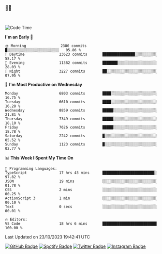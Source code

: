 ### 🤙🍺

<!-- <a href="https://github-readme-stats.vercel.app/api?username=hzak2xx&count_private=true&show_icons=true&theme=dracula">
  <img align="center" src="https://github-readme-stats.vercel.app/api?username=hzak2xx&count_private=true&show_icons=true&theme=dracula" />
</a>
</br> -->
</br>

<!--START_SECTION:waka-->
![Code Time](http://img.shields.io/badge/Code%20Time-2%2C863%20hrs%207%20mins-blue)

**I'm an Early 🐤** 

```text
🌞 Morning                2380 commits        █░░░░░░░░░░░░░░░░░░░░░░░░   05.86 % 
🌆 Daytime                23623 commits       ███████████████░░░░░░░░░░   58.17 % 
🌃 Evening                11382 commits       ███████░░░░░░░░░░░░░░░░░░   28.03 % 
🌙 Night                  3227 commits        ██░░░░░░░░░░░░░░░░░░░░░░░   07.95 % 
```
📅 **I'm Most Productive on Wednesday** 

```text
Monday                   6803 commits        ████░░░░░░░░░░░░░░░░░░░░░   16.75 % 
Tuesday                  6610 commits        ████░░░░░░░░░░░░░░░░░░░░░   16.28 % 
Wednesday                8859 commits        █████░░░░░░░░░░░░░░░░░░░░   21.81 % 
Thursday                 7349 commits        █████░░░░░░░░░░░░░░░░░░░░   18.10 % 
Friday                   7626 commits        █████░░░░░░░░░░░░░░░░░░░░   18.78 % 
Saturday                 2242 commits        █░░░░░░░░░░░░░░░░░░░░░░░░   05.52 % 
Sunday                   1123 commits        █░░░░░░░░░░░░░░░░░░░░░░░░   02.77 % 
```


📊 **This Week I Spent My Time On** 

```text
💬 Programming Languages: 
TypeScript               17 hrs 43 mins      ████████████████████████░   97.82 % 
JSON                     19 mins             ░░░░░░░░░░░░░░░░░░░░░░░░░   01.78 % 
CSS                      2 mins              ░░░░░░░░░░░░░░░░░░░░░░░░░   00.25 % 
ActionScript 3           1 min               ░░░░░░░░░░░░░░░░░░░░░░░░░   00.10 % 
Text                     0 secs              ░░░░░░░░░░░░░░░░░░░░░░░░░   00.01 % 

🔥 Editors: 
VS Code                  18 hrs 6 mins       █████████████████████████   100.00 % 
```


 Last Updated on 23/10/2023 19:42:41 UTC
<!--END_SECTION:waka-->

[![GitHub Badge](https://img.shields.io/badge/GitHub-100000?style=for-the-badge&logo=github&logoColor=white)](https://github.com/hzak2xx)
[![Spotify Badge](https://img.shields.io/badge/Spotify-1ED760?&style=for-the-badge&logo=spotify&logoColor=white)](https://open.spotify.com/user/uf90s6sbbh75a1mt44clkhkvf)
[![Twitter Badge](https://img.shields.io/badge/Twitter-1DA1F2?style=for-the-badge&logo=twitter&logoColor=white)](https://twitter.com/hzak2xx)
[![Instagram Badge](https://img.shields.io/badge/Instagram-E4405F?style=for-the-badge&logo=instagram&logoColor=white)](https://www.instagram.com/hzak2xx/)
